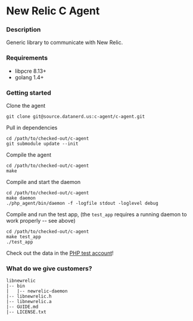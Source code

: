 # New Relic C Agent

### Description
Generic library to communicate with New Relic.

### Requirements

* libpcre 8.13+
* golang 1.4+

### Getting started

Clone the agent
```
git clone git@source.datanerd.us:c-agent/c-agent.git
```

Pull in dependencies
```
cd /path/to/checked-out/c-agent
git submodule update --init
```

Compile the agent
```
cd /path/to/checked-out/c-agent
make
```

Compile and start the daemon
```
cd /path/to/checked-out/c-agent
make daemon
./php_agent/bin/daemon -f -logfile stdout -loglevel debug
```

Compile and run the test app, (the `test_app` requires a running daemon to work properly -- see above)

```
cd /path/to/checked-out/c-agent
make test_app
./test_app
```

Check out the data in the [PHP test account](https://staging.newrelic.com/accounts/432507/applications/)!

### What do we give customers?

```
libnewrelic
|-- bin
|   |-- newrelic-daemon
|-- libnewrelic.h
|-- libnewrelic.a
|-- GUIDE.md
|-- LICENSE.txt
```
